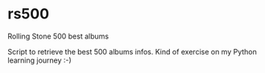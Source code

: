 # rs500
Rolling Stone 500 best albums

Script to retrieve the best 500 albums infos.
Kind of exercise on my Python learning journey  :-)
